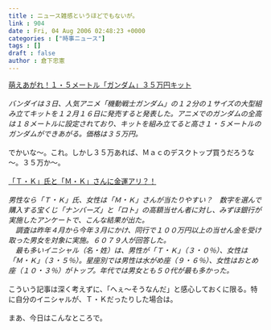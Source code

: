 ```yaml
---
title : ニュース雑感というほどでもないが。
link : 904
date : Fri, 04 Aug 2006 02:48:23 +0000
categories : ["時事ニュース"]
tags : []
draft : false
author : 倉下忠憲
---
```


<A HREF="http://www.iza.ne.jp/news/newsarticle/business/other/13435/" TARGET="_blank">萌えあがれ！１・５メートル「ガンダム」３５万円キット</A><BR><BR><I>バンダイは３日、人気アニメ「機動戦士ガンダム」の１２分の１サイズの大型組み立てキットを１２月１６日に発売すると発表した。アニメでのガンダムの全高は１８メートルに設定されており、キットを組み立てると高さ１・５メートルのガンダムができあがる。価格は３５万円。</I><BR><BR>でかいな～。これ。しかし３５万あれば、Ｍａｃのデスクトップ買うだろうな～。３５万か～。<BR><BR><A HREF="http://www.iza.ne.jp/news/newsarticle/economy/finance/13493/" TARGET="_blank">「Ｔ・Ｋ」氏と「Ｍ・Ｋ」さんに金運アリ？！</A><BR><BR><I>男性なら「Ｔ・Ｋ」氏、女性は「Ｍ・Ｋ」さんが当たりやすい？　数字を選んで購入する宝くじ「ナンバーズ」と「ロト」の高額当せん者に対し、みずほ銀行が実施したアンケートで、こんな結果が出た。<BR>　調査は昨年４月から今年３月にかけ、同行で１００万円以上の当せん金を受け取った男女を対象に実施。６０７９人が回答した。<BR>　最も多いイニシャル（名・姓）は、男性が「Ｔ・Ｋ」（３・０％）、女性は「Ｍ・Ｋ」（３・５％）。星座別では男性は水がめ座（９・６％）、女性はおとめ座（１０・３％）がトップ。年代では男女とも５０代が最も多かった。</I><BR><BR>こういう記事は深く考えずに、「へぇ～そうなんだ」と感心しておくに限る。特に自分のイニシャルが、Ｔ・Ｋだったりした場合は。<BR><BR>まあ、今日はこんなところで。<br><br>
